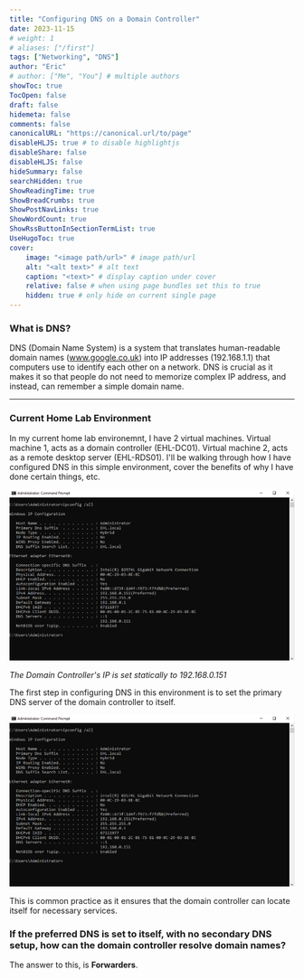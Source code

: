 ```yaml
---
title: "Configuring DNS on a Domain Controller"
date: 2023-11-15
# weight: 1
# aliases: ["/first"]
tags: ["Networking", "DNS"]
author: "Eric"
# author: ["Me", "You"] # multiple authors
showToc: true
TocOpen: false
draft: false
hidemeta: false
comments: false
canonicalURL: "https://canonical.url/to/page"
disableHLJS: true # to disable highlightjs
disableShare: false
disableHLJS: false
hideSummary: false
searchHidden: true
ShowReadingTime: true
ShowBreadCrumbs: true
ShowPostNavLinks: true
ShowWordCount: true
ShowRssButtonInSectionTermList: true
UseHugoToc: true
cover:
    image: "<image path/url>" # image path/url
    alt: "<alt text>" # alt text
    caption: "<text>" # display caption under cover
    relative: false # when using page bundles set this to true
    hidden: true # only hide on current single page
---
```


### What is DNS?

DNS (Domain Name System) is a system that translates human-readable domain names (www.google.co.uk) into IP addresses (192.168.1.1) that computers use to identify each other on a network. DNS is crucial as it makes it so that people do not need to memorize complex IP address, and instead, can remember a simple domain name.

---

### Current Home Lab Environment

In my current home lab environemnt, I have 2 virtual machines. Virtual machine 1, acts as a domain controller (EHL-DC01). Virtual machine 2, acts as a remote desktop server (EHL-RDS01). I'll be walking through how I have configured DNS in this simple environment, cover the benefits of why I have done certain things, etc.

![Test](https://raw.githubusercontent.com/Eric-Nobrega/ehl/main/content/posts/images/dcipconfig.png)

*The Domain Controller's IP is set statically to 192.168.0.151*

The first step in configuring DNS in this environment is to set the primary DNS server of the domain controller to itself. 

![Test](https://raw.githubusercontent.com/Eric-Nobrega/ehl/main/content/posts/images/dcipconfig.png)

This is common practice as it ensures that the domain controller can locate itself for necessary services. 

### If the preferred DNS is set to itself, with no secondary DNS setup, how can the domain controller resolve domain names?

The answer to this, is **Forwarders**.